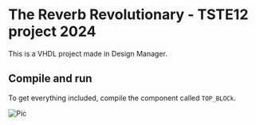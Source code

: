 The Reverb Revolutionary - TSTE12 project 2024
==============================================

This is a VHDL project made in Design Manager.


Compile and run
----------------
To get everything included, compile the component called `TOP_BLOCk`. 

![Pic](https://gratisography.com/wp-content/uploads/2024/10/gratisography-cool-cat-800x525.jpg)
